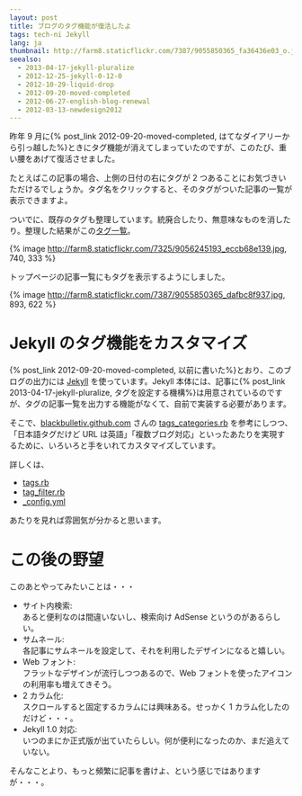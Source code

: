 ```yaml
---
layout: post
title: ブログのタグ機能が復活したよ
tags: tech-ni Jekyll
lang: ja
thumbnail: http://farm8.staticflickr.com/7387/9055850365_fa36436e03_o.jpg
seealso:
  - 2013-04-17-jekyll-pluralize
  - 2012-12-25-jekyll-0-12-0
  - 2012-10-29-liquid-drop
  - 2012-09-20-moved-completed
  - 2012-06-27-english-blog-renewal
  - 2012-03-13-newdesign2012
---
```

昨年 9 月に{% post_link 2012-09-20-moved-completed, はてなダイアリーから引っ越した%}ときにタグ機能が消えてしまっていたのですが、このたび、重い腰をあげて復活させました。

たとえばこの記事の場合、上側の日付の右にタグが 2 つあることにお気づきいただけるでしょうか。タグ名をクリックすると、そのタグがついた記事の一覧が表示できますよ。

ついでに、既存のタグも整理しています。統廃合したり、無意味なものを消したり。整理した結果がこの[タグ一覧]。

{% image http://farm8.staticflickr.com/7325/9056245193_eccb68e139.jpg, 740, 333 %}

トップページの記事一覧にもタグを表示するようにしました。

{% image http://farm8.staticflickr.com/7387/9055850365_dafbc8f937.jpg, 893, 622 %}


Jekyll のタグ機能をカスタマイズ
===============================

{% post_link 2012-09-20-moved-completed, 以前に書いた%}とおり、このブログの出力には [Jekyll] を使っています。Jekyll 本体には、記事に{% post_link 2013-04-17-jekyll-pluralize, タグを設定する機構%}は用意されているのですが、タグの記事一覧を出力する機能がなくて、自前で実装する必要があります。

そこで、[blackbulletiv.github.com] さんの [tags_categories.rb] を参考にしつつ、「日本語タグだけど URL は英語」「複数ブログ対応」といったあたりを実現するために、いろいろと手をいれてカスタマイズしています。

詳しくは、

* [tags.rb]
* [tag_filter.rb]
* [_config.yml]

あたりを見れば雰囲気が分かると思います。


この後の野望
============

このあとやってみたいことは・・・

* サイト内検索:<br>あると便利なのは間違いないし、検索向け AdSense というのがあるらしい。
* サムネール:<br>各記事にサムネールを設定して、それを利用したデザインになると嬉しい。
* Web フォント:<br>フラットなデザインが流行しつつあるので、Web フォントを使ったアイコンの利用率も増えてきそう。
* 2 カラム化:<br>スクロールすると固定するカラムには興味ある。せっかく 1 カラム化したのだけど・・・。
* Jekyll 1.0 対応:<br>いつのまにか正式版が出ていたらしい。何が便利になったのか、まだ追えていない。

そんなことより、もっと頻繁に記事を書けよ、という感じではありますが・・・。

[タグ一覧]: /ja/blog/tags/
[Jekyll]: https://github.com/mojombo/jekyll/
[blackbulletiv.github.com]: https://github.com/BlackBulletIV/blackbulletiv.github.com/
[tags_categories.rb]: https://github.com/BlackBulletIV/blackbulletiv.github.com/blob/master/_plugins/tags_categories.rb
[tag_filter.rb]: https://github.com/nitoyon/tech.nitoyon.com/blob/master/_plugins/filters/tag_filter.rb
[tags.rb]: https://github.com/nitoyon/tech.nitoyon.com/blob/master/_plugins/tags.rb
[_config.yml]: https://github.com/nitoyon/tech.nitoyon.com/blob/master/_config.yml
